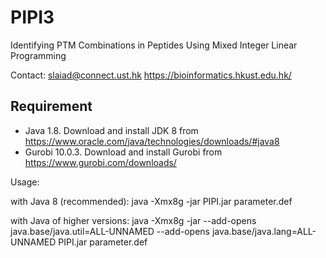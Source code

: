 # PIPI3
Identifying PTM Combinations in Peptides Using Mixed Integer Linear Programming

Contact: slaiad@connect.ust.hk
https://bioinformatics.hkust.edu.hk/
 
## Requirement
- Java 1.8.
Download and install JDK 8 from https://www.oracle.com/java/technologies/downloads/#java8
- Gurobi 10.0.3.
Download and install Gurobi from https://www.gurobi.com/downloads/

Usage:

with Java 8 (recommended):
java -Xmx8g -jar PIPI.jar parameter.def

with Java of higher versions:
java -Xmx8g -jar --add-opens java.base/java.util=ALL-UNNAMED --add-opens java.base/java.lang=ALL-UNNAMED PIPI.jar parameter.def




